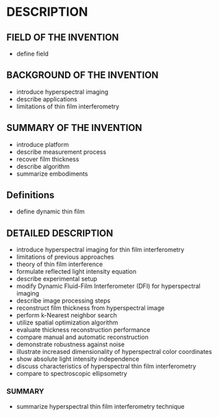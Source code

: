 # DESCRIPTION

## FIELD OF THE INVENTION

- define field

## BACKGROUND OF THE INVENTION

- introduce hyperspectral imaging
- describe applications
- limitations of thin film interferometry

## SUMMARY OF THE INVENTION

- introduce platform
- describe measurement process
- recover film thickness
- describe algorithm
- summarize embodiments

## Definitions

- define dynamic thin film

## DETAILED DESCRIPTION

- introduce hyperspectral imaging for thin film interferometry
- limitations of previous approaches
- theory of thin film interference
- formulate reflected light intensity equation
- describe experimental setup
- modify Dynamic Fluid-Film Interferometer (DFI) for hyperspectral imaging
- describe image processing steps
- reconstruct film thickness from hyperspectral image
- perform k-Nearest neighbor search
- utilize spatial optimization algorithm
- evaluate thickness reconstruction performance
- compare manual and automatic reconstruction
- demonstrate robustness against noise
- illustrate increased dimensionality of hyperspectral color coordinates
- show absolute light intensity independence
- discuss characteristics of hyperspectral thin film interferometry
- compare to spectroscopic ellipsometry

### SUMMARY

- summarize hyperspectral thin film interferometry technique

